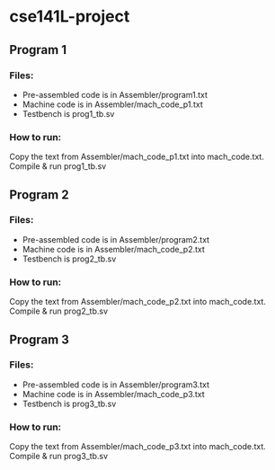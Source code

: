 # cse141L-project

## Program 1

### Files:
- Pre-assembled code is in Assembler/program1.txt
- Machine code is in Assembler/mach_code_p1.txt
- Testbench is prog1_tb.sv

### How to run:
Copy the text from Assembler/mach_code_p1.txt into mach_code.txt.
Compile & run prog1_tb.sv

## Program 2

### Files:
- Pre-assembled code is in Assembler/program2.txt
- Machine code is in Assembler/mach_code_p2.txt
- Testbench is prog2_tb.sv

### How to run:
Copy the text from Assembler/mach_code_p2.txt into mach_code.txt.
Compile & run prog2_tb.sv

## Program 3

### Files:
- Pre-assembled code is in Assembler/program3.txt
- Machine code is in Assembler/mach_code_p3.txt
- Testbench is prog3_tb.sv

### How to run:
Copy the text from Assembler/mach_code_p3.txt into mach_code.txt.
Compile & run prog3_tb.sv